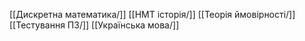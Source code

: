 [[Дискретна математика/]]
[[НМТ історія/]]
[[Теорія ймовірності/]]
[[Тестування ПЗ/]]
[[Українська мова/]]
